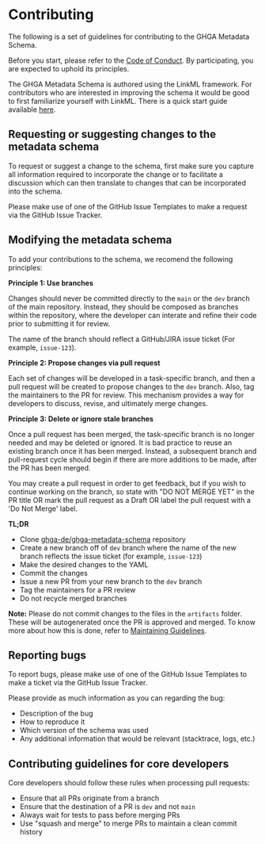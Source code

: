 # Contributing

The following is a set of guidelines for contributing to the GHGA Metadata
Schema.

Before you start, please refer to the [Code of Conduct](https://github.com/ghga-de/ghga-metadata-schema/blob/main/code-of-conduct.md).
By participating, you are expected to uphold its principles.

The GHGA Metadata Schema is authored using the LinkML framework. For
contributors who are interested in improving the schema it would be good to
first familiarize yourself with LinkML. There is a quick
start guide available [here](linkml-quickstart.md).


## Requesting or suggesting changes to the metadata schema

To request or suggest a change to the schema, first make sure you capture all
information required to incorporate the change or to facilitate a discussion
which can then translate to changes that can be incorporated into
the schema.

Please make use of one of the GitHub Issue Templates to make a request via
the GitHub Issue Tracker.


## Modifying the metadata schema

To add your contributions to the schema, we recomend the following principles:


**Principle 1: Use branches**

Changes should never be committed directly to the `main` or the `dev` branch
of the main repository. Instead, they should be composed as branches within
the repository, where the developer can interate and refine their code prior
to submitting it for review.

The name of the branch should reflect a GitHub/JIRA issue ticket
(For example, `issue-123`).


**Principle 2: Propose changes via pull request**

Each set of changes will be developed in a task-specific branch, and then a pull request will be created to propose changes to the `dev` branch. Also, tag the maintainers to the PR for review. This mechanism provides a way for developers to discuss, revise, and ultimately merge changes.


**Principle 3: Delete or ignore stale branches**

Once a pull request has been merged, the task-specific branch is no longer
needed and may be deleted or ignored. It is bad practice to reuse an existing
branch once it has been merged. Instead, a subsequent branch and pull-request
cycle should begin if there are more additions to be made, after the PR has
been merged.

You may create a pull request in order to get feedback, but if you wish to
continue working on the branch, so state with "DO NOT MERGE YET" in the PR
title OR mark the pull request as a Draft OR label the pull request with a
'Do Not Merge' label.


**TL;DR**

- Clone [ghga-de/ghga-metadata-schema](https://github.com/ghga-de/ghga-metadata-schema)
repository
- Create a new branch off of `dev` branch where the name of the new branch
reflects the issue ticket (for example, `issue-123`)
- Make the desired changes to the YAML
- Commit the changes
- Issue a new PR from your new branch to the `dev` branch
- Tag the maintainers for a PR review
- Do not recycle merged branches


**Note:** Please do not commit changes to the files in the `artifacts` folder.
These will be autogenerated once the PR is approved and merged. To know more about how this is done, refer to [Maintaining Guidelines](maintaining.md).


## Reporting bugs

To report bugs, please make use of one of the GitHub Issue Templates to make a
ticket via the GitHub Issue Tracker.

Please provide as much information as you can regarding the bug:

- Description of the bug
- How to reproduce it
- Which version of the schema was used
- Any additional information that would be relevant (stacktrace, logs, etc.)

## Contributing guidelines for core developers

Core developers should follow these rules when processing pull requests:

- Ensure that all PRs originate from a branch
- Ensure that the destination of a PR is `dev` and not `main`
- Always wait for tests to pass before merging PRs
- Use "squash and merge" to merge PRs to maintain a clean commit history

